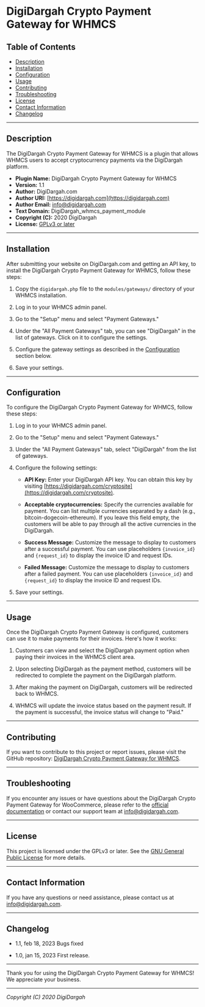# DigiDargah Crypto Payment Gateway for WHMCS

## Table of Contents

- [Description](#description)
- [Installation](#installation)
- [Configuration](#configuration)
- [Usage](#usage)
- [Contributing](#contributing)
- [Troubleshooting](#troubleshooting)
- [License](#license)
- [Contact Information](#contact-information)
- [Changelog](#changelog)

---

## Description

The DigiDargah Crypto Payment Gateway for WHMCS is a plugin that allows WHMCS users to accept cryptocurrency payments via the DigiDargah platform.

- **Plugin Name:** DigiDargah Crypto Payment Gateway for WHMCS
- **Version:** 1.1
- **Author:** DigiDargah.com
- **Author URI:** [https://digidargah.com](https://digidargah.com)
- **Author Email:** info@digidargah.com
- **Text Domain:** DigiDargah_whmcs_payment_module
- **Copyright (C):** 2020 DigiDargah
- **License:** [GPLv3 or later](http://www.gnu.org/licenses/gpl-3.0.html)

---

## Installation

After submitting your website on DigiDargah.com and getting an API key, to install the DigiDargah Crypto Payment Gateway for WHMCS, follow these steps:

1. Copy the `digidargah.php` file to the `modules/gateways/` directory of your WHMCS installation.

2. Log in to your WHMCS admin panel.

3. Go to the "Setup" menu and select "Payment Gateways."

4. Under the "All Payment Gateways" tab, you can see "DigiDargah" in the list of gateways. Click on it to configure the settings.

5. Configure the gateway settings as described in the [Configuration](#configuration) section below.

6. Save your settings.

---

## Configuration

To configure the DigiDargah Crypto Payment Gateway for WHMCS, follow these steps:

1. Log in to your WHMCS admin panel.

2. Go to the "Setup" menu and select "Payment Gateways."

3. Under the "All Payment Gateways" tab, select "DigiDargah" from the list of gateways.

4. Configure the following settings:

   - **API Key:** Enter your DigiDargah API key. You can obtain this key by visiting [https://digidargah.com/cryptosite](https://digidargah.com/cryptosite).

   - **Acceptable cryptocurrencies:** Specify the currencies available for payment. You can list multiple currencies separated by a dash (e.g., bitcoin-dogecoin-ethereum). If you leave this field empty, the customers will be able to pay through all the active currencies in the DigiDargah.

   - **Success Message:** Customize the message to display to customers after a successful payment. You can use placeholders `{invoice_id}` and `{request_id}` to display the invoice ID and request IDs.

   - **Failed Message:** Customize the message to display to customers after a failed payment. You can use placeholders `{invoice_id}` and `{request_id}` to display the invoice ID and request IDs.

5. Save your settings.

---

## Usage

Once the DigiDargah Crypto Payment Gateway is configured, customers can use it to make payments for their invoices. Here's how it works:

1. Customers can view and select the DigiDargah payment option when paying their invoices in the WHMCS client area.

2. Upon selecting DigiDargah as the payment method, customers will be redirected to complete the payment on the DigiDargah platform.

3. After making the payment on DigiDargah, customers will be redirected back to WHMCS.

4. WHMCS will update the invoice status based on the payment result. If the payment is successful, the invoice status will change to "Paid."

---

## Contributing

If you want to contribute to this project or report issues, please visit the GitHub repository: [DigiDargah Crypto Payment Gateway for WHMCS](https://github.com/hanifzekri/DigiDargah_whmcs_payment_module).

---

## Troubleshooting

If you encounter any issues or have questions about the DigiDargah Crypto Payment Gateway for WooCommerce, please refer to the [official documentation](https://digidargah.com) or contact our support team at [info@digidargah.com](mailto:info@digidargah.com).

---

## License

This project is licensed under the GPLv3 or later. See the [GNU General Public License](http://www.gnu.org/licenses/gpl-3.0.html) for more details.

---

## Contact Information

If you have any questions or need assistance, please contact us at [info@digidargah.com](mailto:info@digidargah.com).

---

## Changelog

- 1.1, feb 18, 2023
Bugs fixed

- 1.0, jan 15, 2023
First release.

---

Thank you for using the DigiDargah Crypto Payment Gateway for WHMCS! We appreciate your business.

---

*Copyright (C) 2020 DigiDargah*
